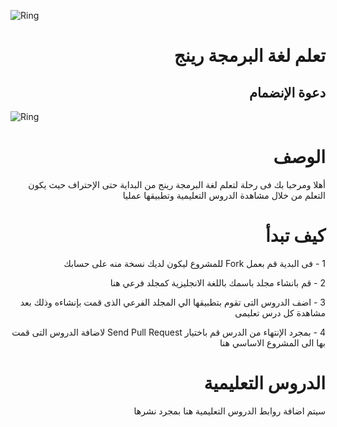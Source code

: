 ﻿![Ring](http://ring-lang.sourceforge.net/thering.jpg)

<div dir="rtl"> <h1> تعلم لغة البرمجة رينج  </h1> </div>


<div dir="rtl"> <h2> دعوة الإنضمام </h2> </div>

![Ring](http://ring-lang.sourceforge.net/ringcourse.jpg)

<div dir="rtl"> <h1> الوصف </h1> </div>

<div dir="rtl">
أهلا ومرحبا بك فى رحلة لتعلم لغة البرمجة رينج من البداية حتى الإحتراف 
حيث يكون التعلم من خلال مشاهدة الدروس التعليمية وتطبيقها عمليا 
</div>

<div dir="rtl"> <h1> كيف تبدأ </h1> </div>

<div dir="rtl">

1 - فى البدية قم بعمل Fork للمشروع ليكون لديك نسخة منه على حسابك


2 - قم بانشاء مجلد باسمك باللغة الانجليزية كمجلد فرعي هنا

3 - اضف الدروس التى تقوم بتطبيقها الي المجلد الفرعي الذى قمت بإنشاءه وذلك بعد مشاهدة كل درس تعليمى

4 - بمجرد الإنتهاء من الدرس قم باختيار  Send Pull Request لاضافة الدروس التى قمت بها الى المشروع الاساسي هنا

</div>

<div dir="rtl"> <h1> الدروس التعليمية </h1> </div>

<div dir="rtl">
سيتم اضافة روابط الدروس التعليمية هنا بمجرد نشرها 
</div>
